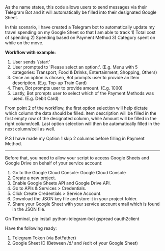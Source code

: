 As the name states, this code allows users to send messages via their Telegram Bot and it will automatically be filled into their designated Google Sheet.

In this scenario, I have created a Telegram bot to automatically update my travel spending on my Google Sheet so that I am able to track 1) Total cost of spending 2) Spending based on Payment Method 3) Category spent on while on the move.

**Workflow with example:**
1. User sends '/start'
2. User prompted to 'Please select an option:'. (E.g. Menu with 5 categories: Transport, Food & Drinks, Entertainment, Shopping, Others)
3. Once an option is chosen, Bot prompts user to provide an Item description. (E.g. Top-up Train Card)
4. Then, Bot prompts user to provide amount. (E.g. 1000)
5. Lastly, Bot prompts user to select which of the Payment Methods was used. (E.g. Debit Card)

From point 2 of the workflow, the first option selection will help dictate which column the data should be filled.
Item description will be filled in the first empty row of the designated column, while Amount will be filled in the right column/cell.
Last option selection will then be automatically filled in the next column/cell as well.

P.S I have made my Option 1 skip 2 columns before filling in Payment Method.

---

Before that, you need to allow your script to access Google Sheets and Google Drive on behalf of your service account: 
1. Go to the Google Cloud Console: Google Cloud Console
2. Create a new project.
3. Enable Google Sheets API and Google Drive API.
4. Go to APIs & Services > Credentials.
5. Click Create Credentials > Service Account.
6. Download the JSON key file and store it in your project folder.
7. Share your Google Sheet with your service account email which is found in the JSON file.

On Terminal,
pip install python-telegram-bot gspread oauth2client

Have the following ready:
1. Telegram Token (via BotFather)
2. Google Sheet ID (Between /d/ and /edit of your Google Sheet)

